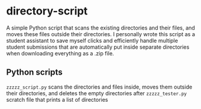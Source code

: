# directory-script
A simple Python script that scans the existing directories and their files, and moves these files outside their directories. I personally wrote this script as a student assistant to save myself clicks and efficiently handle multiple student submissions that are automatically put inside separate directories when downloading everything as a .zip file.

## Python scripts
``zzzzz_script.py`` scans the directories and files inside, moves them outside their directories, and deletes the empty directories after
``zzzzz_tester.py`` scratch file that prints a list of directories
